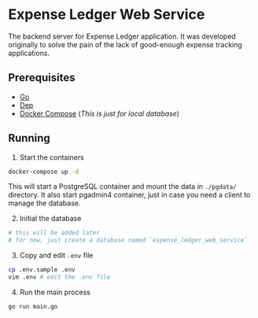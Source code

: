 # Expense Ledger Web Service

The backend server for Expense Ledger application. It was developed originally
to solve the pain of the lack of good-enough expense tracking applications.

## Prerequisites
* [Go](https://golang.org/)
* [Dep](https://github.com/golang/dep)
* [Docker Compose](https://docs.docker.com/compose/) (_This is just for
local database_)

## Running

1. Start the containers

```bash
docker-compose up -d
```

This will start a PostgreSQL container and mount the data in `./pgdata/`
directory. It also start pgadmin4 container, just in case you need a client
to manage the database.

2. Initial the database

```bash
# this will be added later
# for now, just create a database named `expense_ledger_web_service`
```

3. Copy and edit `.env` file

```bash
cp .env.sample .env
vim .env # edit the .env file
```

4. Run the main process

```bash
go run main.go
```
